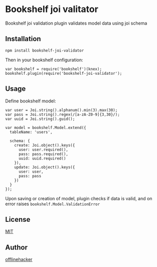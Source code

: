 # Bookshelf joi valitator

Bookshelf joi validation plugin validates model data using joi schema

## Installation

    npm install bookshelf-joi-validator

Then in your bookshelf configuration:

    var bookshelf = require('bookshelf')(knex);
    bookshelf.plugin(require('bookshelf-joi-validator');

## Usage

Define bookshelf model:

    var user = Joi.string().alphanum().min(3).max(30);
    var pass = Joi.string().regex(/[a-zA-Z0-9]{3,30}/);
    var uuid = Joi.string().guid();

    var model = bookshelf.Model.extend({
      tableName: 'users',

      schema: {
        create: Joi.object().keys({
          user: user.required(),
          pass: pass.required(),
          uuid: uuid.required()
        }),
        update: Joi.object().keys({
          user: user,
          pass: pass
        })
      }
    });

Upon saving or creation of model, plugin checks if data is valid, and on error
raises `bookshelf.Model.ValidationError`

## License

[MIT](https://opensource.org/licenses/MIT)

## Author

[offlinehacker](https://github.com/offlinehacker)
